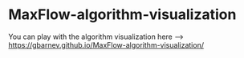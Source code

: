 # MaxFlow-algorithm-visualization

You can play with the algorithm visualization here --> https://gbarnev.github.io/MaxFlow-algorithm-visualization/
